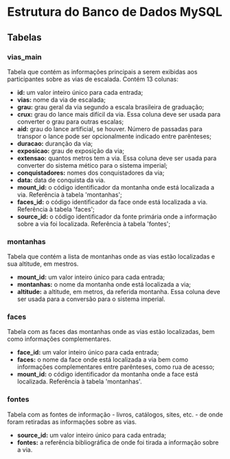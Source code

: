 # Estrutura do Banco de Dados MySQL

## Tabelas
### vias_main
Tabela que contém as informações principais a serem exibidas aos participantes sobre as vias de escalada. Contém 13 colunas:

- **id:** um valor inteiro único para cada entrada;
- **vias:** nome da via de escalada;
- **grau:** grau geral da via segundo a escala brasileira de graduação;
- **crux:** grau do lance mais difícil da via. Essa coluna deve ser usada para converter o grau para outras escalas;
- **aid:** grau do lance artificial, se houver. Número de passadas para transpor o lance pode ser opcionalmente indicado entre parênteses;
- **duracao:** duranção da via;
- **exposicao:** grau de exposição da via;
- **extensao:** quantos metros tem a via. Essa coluna deve ser usada para converter do sistema mético para o sistema imperial;
- **conquistadores:** nomes dos conquistadores da via;
- **data:** data de conquista da via.
- **mount_id:** o código identificador da montanha onde está localizada a via. Referência à tabela 'montanhas';
- **faces_id:** o código identificador da face onde está localizada a via. Referência à tabela 'faces';
- **source_id:** o código identificador da fonte primária onde a informação sobre a via foi localizada. Referência à tabela 'fontes';

### montanhas
Tabela que contém a lista de montanhas onde as vias estão localizadas e sua altitude, em mestros.

- **mount_id:** um valor inteiro único para cada entrada;
- **montanhas:** o nome da montanha onde está localizada a via;
- **altitude:** a altitude, em metros, da referida montanha. Essa coluna deve ser usada para a conversão para o sistema imperial.

### faces
Tabela com as faces das montanhas onde as vias estão localizadas, bem como informações complementares.

- **face_id:** um valor inteiro único para cada entrada;
- **faces:** o nome da face onde está localizada a via bem como informações complementares entre parênteses, como rua de acesso;
- **mount_id:** o código identificador da montanha onde a face está localizada. Referência à tabela 'montanhas'.

### fontes
Tabela com as fontes de informação - livros, catálogos, sites, etc. - de onde foram retiradas as informações sobre as vias.

- **source_id:** um valor inteiro único para cada entrada;
- **fontes:** a referência bibliográfica de onde foi tirada a informação sobre a via.
